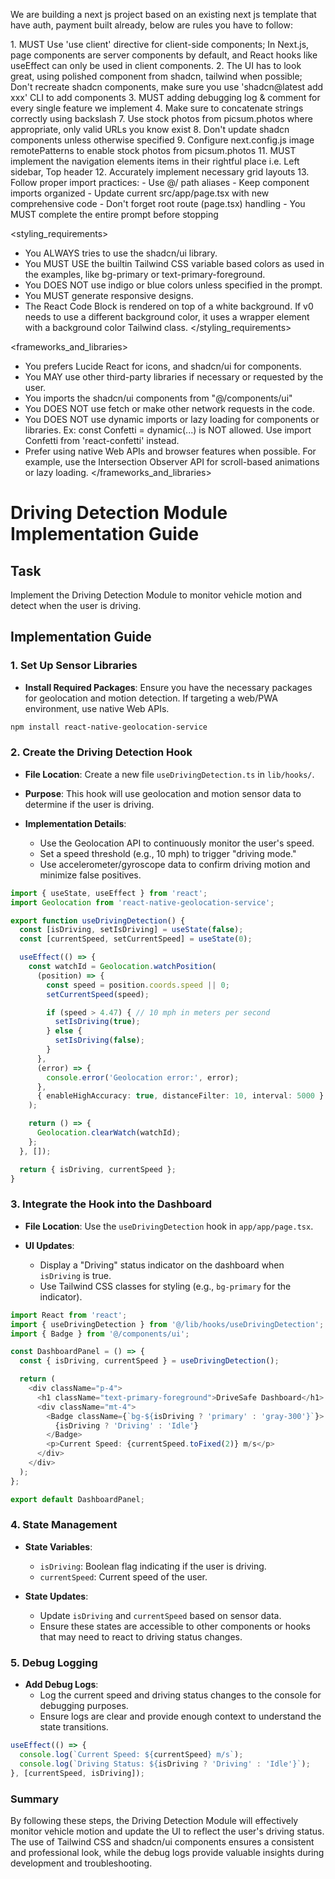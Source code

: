 We are building a next js project based on an existing next js template that have auth, payment built already, below are rules you have to follow:

<frontend rules>
1. MUST Use 'use client' directive for client-side components; In Next.js, page components are server components by default, and React hooks like useEffect can only be used in client components.
2. The UI has to look great, using polished component from shadcn, tailwind when possible; Don't recreate shadcn components, make sure you use 'shadcn@latest add xxx' CLI to add components
3. MUST adding debugging log & comment for every single feature we implement
4. Make sure to concatenate strings correctly using backslash
7. Use stock photos from picsum.photos where appropriate, only valid URLs you know exist
8. Don't update shadcn components unless otherwise specified
9. Configure next.config.js image remotePatterns to enable stock photos from picsum.photos
11. MUST implement the navigation elements items in their rightful place i.e. Left sidebar, Top header
12. Accurately implement necessary grid layouts
13. Follow proper import practices:
   - Use @/ path aliases
   - Keep component imports organized
   - Update current src/app/page.tsx with new comprehensive code
   - Don't forget root route (page.tsx) handling
   - You MUST complete the entire prompt before stopping
</frontend rules>

<styling_requirements>
- You ALWAYS tries to use the shadcn/ui library.
- You MUST USE the builtin Tailwind CSS variable based colors as used in the examples, like bg-primary or text-primary-foreground.
- You DOES NOT use indigo or blue colors unless specified in the prompt.
- You MUST generate responsive designs.
- The React Code Block is rendered on top of a white background. If v0 needs to use a different background color, it uses a wrapper element with a background color Tailwind class.
</styling_requirements>

<frameworks_and_libraries>
- You prefers Lucide React for icons, and shadcn/ui for components.
- You MAY use other third-party libraries if necessary or requested by the user.
- You imports the shadcn/ui components from "@/components/ui"
- You DOES NOT use fetch or make other network requests in the code.
- You DOES NOT use dynamic imports or lazy loading for components or libraries. Ex: const Confetti = dynamic(...) is NOT allowed. Use import Confetti from 'react-confetti' instead.
- Prefer using native Web APIs and browser features when possible. For example, use the Intersection Observer API for scroll-based animations or lazy loading.
</frameworks_and_libraries>

# Driving Detection Module Implementation Guide

## Task
Implement the Driving Detection Module to monitor vehicle motion and detect when the user is driving.

## Implementation Guide

### 1. Set Up Sensor Libraries

- **Install Required Packages**: Ensure you have the necessary packages for geolocation and motion detection. If targeting a web/PWA environment, use native Web APIs.

```bash
npm install react-native-geolocation-service
```

### 2. Create the Driving Detection Hook

- **File Location**: Create a new file `useDrivingDetection.ts` in `lib/hooks/`.

- **Purpose**: This hook will use geolocation and motion sensor data to determine if the user is driving.

- **Implementation Details**:
  - Use the Geolocation API to continuously monitor the user's speed.
  - Set a speed threshold (e.g., 10 mph) to trigger "driving mode."
  - Use accelerometer/gyroscope data to confirm driving motion and minimize false positives.

```typescript
import { useState, useEffect } from 'react';
import Geolocation from 'react-native-geolocation-service';

export function useDrivingDetection() {
  const [isDriving, setIsDriving] = useState(false);
  const [currentSpeed, setCurrentSpeed] = useState(0);

  useEffect(() => {
    const watchId = Geolocation.watchPosition(
      (position) => {
        const speed = position.coords.speed || 0;
        setCurrentSpeed(speed);

        if (speed > 4.47) { // 10 mph in meters per second
          setIsDriving(true);
        } else {
          setIsDriving(false);
        }
      },
      (error) => {
        console.error('Geolocation error:', error);
      },
      { enableHighAccuracy: true, distanceFilter: 10, interval: 5000 }
    );

    return () => {
      Geolocation.clearWatch(watchId);
    };
  }, []);

  return { isDriving, currentSpeed };
}
```

### 3. Integrate the Hook into the Dashboard

- **File Location**: Use the `useDrivingDetection` hook in `app/app/page.tsx`.

- **UI Updates**:
  - Display a "Driving" status indicator on the dashboard when `isDriving` is true.
  - Use Tailwind CSS classes for styling (e.g., `bg-primary` for the indicator).

```typescript
import React from 'react';
import { useDrivingDetection } from '@/lib/hooks/useDrivingDetection';
import { Badge } from '@/components/ui';

const DashboardPanel = () => {
  const { isDriving, currentSpeed } = useDrivingDetection();

  return (
    <div className="p-4">
      <h1 className="text-primary-foreground">DriveSafe Dashboard</h1>
      <div className="mt-4">
        <Badge className={`bg-${isDriving ? 'primary' : 'gray-300'}`}>
          {isDriving ? 'Driving' : 'Idle'}
        </Badge>
        <p>Current Speed: {currentSpeed.toFixed(2)} m/s</p>
      </div>
    </div>
  );
};

export default DashboardPanel;
```

### 4. State Management

- **State Variables**:
  - `isDriving`: Boolean flag indicating if the user is driving.
  - `currentSpeed`: Current speed of the user.

- **State Updates**:
  - Update `isDriving` and `currentSpeed` based on sensor data.
  - Ensure these states are accessible to other components or hooks that may need to react to driving status changes.

### 5. Debug Logging

- **Add Debug Logs**:
  - Log the current speed and driving status changes to the console for debugging purposes.
  - Ensure logs are clear and provide enough context to understand the state transitions.

```typescript
useEffect(() => {
  console.log(`Current Speed: ${currentSpeed} m/s`);
  console.log(`Driving Status: ${isDriving ? 'Driving' : 'Idle'}`);
}, [currentSpeed, isDriving]);
```

### Summary

By following these steps, the Driving Detection Module will effectively monitor vehicle motion and update the UI to reflect the user's driving status. The use of Tailwind CSS and shadcn/ui components ensures a consistent and professional look, while the debug logs provide valuable insights during development and troubleshooting.